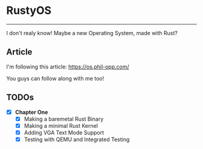 # RustyOS

---

I don't realy know! Maybe a new Operating System, made with Rust?

## Article

I'm following this article: <https://os.phil-opp.com/>

You guys can follow along with me too!

## TODOs

- [x] **Chapter One**
  - [x] Making a baremetal Rust Binary
  - [x] Making a minimal Rust Kernel
  - [x] Adding VGA Text Mode Support
  - [x] Testing with QEMU and Integrated Testing
